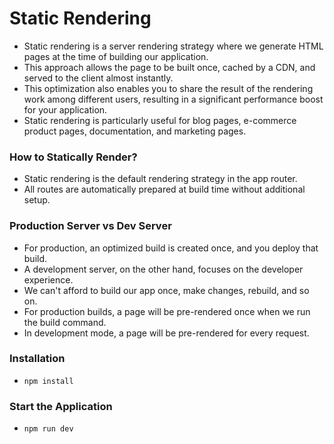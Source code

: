 # Static Rendering

- Static rendering is a server rendering strategy where we generate HTML pages at the time of building our application.
- This approach allows the page to be built once, cached by a CDN, and served to the client almost instantly.
- This optimization also enables you to share the result of the rendering work among different users, resulting in a significant performance boost for your application.
- Static rendering is particularly useful for blog pages, e-commerce product pages, documentation, and marketing pages.

### How to Statically Render?

- Static rendering is the default rendering strategy in the app router.
- All routes are automatically prepared at build time without additional setup.

### Production Server vs Dev Server

- For production, an optimized build is created once, and you deploy that build.
- A development server, on the other hand, focuses on the developer experience.
- We can't afford to build our app once, make changes, rebuild, and so on.
- For production builds, a page will be pre-rendered once when we run the build command.
- In development mode, a page will be pre-rendered for every request.

### Installation

- `npm install`

### Start the Application

- `npm run dev`
